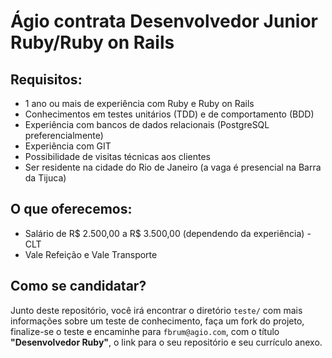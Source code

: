 # Ágio contrata Desenvolvedor Junior Ruby/Ruby on Rails

## Requisitos:
- 1 ano ou mais de experiência com Ruby e Ruby on Rails
- Conhecimentos em testes unitários (TDD) e de comportamento (BDD)
- Experiência com bancos de dados relacionais (PostgreSQL preferencialmente)
- Experiência com GIT
- Possibilidade de visitas técnicas aos clientes
- Ser residente na cidade do Rio de Janeiro (a vaga é presencial na Barra da Tijuca)

## O que oferecemos:
- Salário de R$ 2.500,00 a R$ 3.500,00 (dependendo da experiência) - CLT
- Vale Refeição e Vale Transporte

## Como se candidatar?
Junto deste repositório, você irá encontrar o diretório `teste/` com mais informações sobre um teste de conhecimento, faça um fork do projeto, finalize-se o teste e encaminhe para `fbrum@agio.com`, com o título **"Desenvolvedor Ruby"**, o link para o seu repositório e seu currículo anexo.